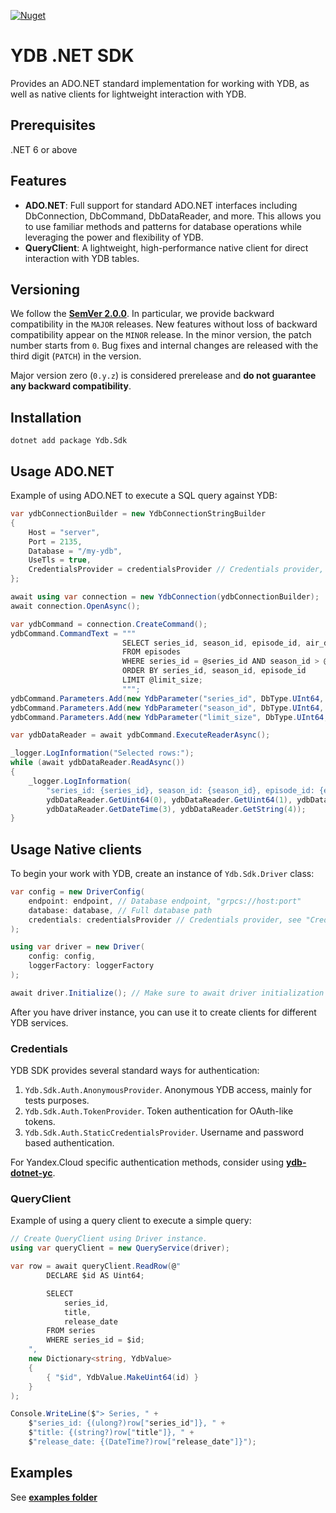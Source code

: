 [![Nuget](https://img.shields.io/nuget/v/Ydb.Sdk)](https://www.nuget.org/packages/Ydb.Sdk/)

# YDB .NET SDK
Provides an ADO.NET standard implementation for working with YDB, as well as native clients for lightweight interaction with YDB.

## Prerequisites
.NET 6 or above

## Features

- **ADO.NET**: Full support for standard ADO.NET interfaces including DbConnection, DbCommand, DbDataReader, and more. This allows you to use familiar methods and patterns for database operations while leveraging the power and flexibility of YDB.
- **QueryClient**: A lightweight, high-performance native client for direct interaction with YDB tables.

## Versioning

We follow the **[SemVer 2.0.0](https://semver.org)**. In particular, we provide backward compatibility in the `MAJOR` releases. New features without loss of backward compatibility appear on the `MINOR` release. In the minor version, the patch number starts from `0`. Bug fixes and internal changes are released with the third digit (`PATCH`) in the version.

Major version zero (`0.y.z`) is considered prerelease and **do not guarantee any backward compatibility**.

## Installation

```
dotnet add package Ydb.Sdk
```

## Usage ADO.NET

Example of using ADO.NET to execute a SQL query against YDB:

```c#
var ydbConnectionBuilder = new YdbConnectionStringBuilder
{
    Host = "server",
    Port = 2135,
    Database = "/my-ydb",
    UseTls = true,
    CredentialsProvider = credentialsProvider // Credentials provider, see "Credentials" section
};

await using var connection = new YdbConnection(ydbConnectionBuilder);
await connection.OpenAsync();

var ydbCommand = connection.CreateCommand();
ydbCommand.CommandText = """
                         SELECT series_id, season_id, episode_id, air_date, title
                         FROM episodes
                         WHERE series_id = @series_id AND season_id > @season_id
                         ORDER BY series_id, season_id, episode_id
                         LIMIT @limit_size;
                         """;
ydbCommand.Parameters.Add(new YdbParameter("series_id", DbType.UInt64, 1U));
ydbCommand.Parameters.Add(new YdbParameter("season_id", DbType.UInt64, 1U));
ydbCommand.Parameters.Add(new YdbParameter("limit_size", DbType.UInt64, 3U));

var ydbDataReader = await ydbCommand.ExecuteReaderAsync();

_logger.LogInformation("Selected rows:");
while (await ydbDataReader.ReadAsync())
{
    _logger.LogInformation(
        "series_id: {series_id}, season_id: {season_id}, episode_id: {episode_id}, air_date: {air_date}, title: {title}",
        ydbDataReader.GetUint64(0), ydbDataReader.GetUint64(1), ydbDataReader.GetUint64(2),
        ydbDataReader.GetDateTime(3), ydbDataReader.GetString(4));
}
```

## Usage Native clients

To begin your work with YDB, create an instance of `Ydb.Sdk.Driver` class:
```c#
var config = new DriverConfig(
    endpoint: endpoint, // Database endpoint, "grpcs://host:port"
    database: database, // Full database path
    credentials: credentialsProvider // Credentials provider, see "Credentials" section
);

using var driver = new Driver(
    config: config,
    loggerFactory: loggerFactory
);

await driver.Initialize(); // Make sure to await driver initialization
```

After you have driver instance, you can use it to create clients for different YDB services.

### Credentials
YDB SDK provides several standard ways for authentication:
1) `Ydb.Sdk.Auth.AnonymousProvider`. Anonymous YDB access, mainly for tests purposes.
2) `Ydb.Sdk.Auth.TokenProvider`. Token authentication for OAuth-like tokens.
3) `Ydb.Sdk.Auth.StaticCredentialsProvider`. Username and password based authentication.

For Yandex.Cloud specific authentication methods, consider using **[ydb-dotnet-yc](https://github.com/ydb-platform/ydb-dotnet-yc)**.

### QueryClient

Example of using a query client to execute a simple query:

```c#
// Create QueryClient using Driver instance.
using var queryClient = new QueryService(driver);

var row = await queryClient.ReadRow(@"
        DECLARE $id AS Uint64;

        SELECT
            series_id,
            title,
            release_date
        FROM series
        WHERE series_id = $id;
    ",
    new Dictionary<string, YdbValue>
    {
        { "$id", YdbValue.MakeUint64(id) }
    }
);

Console.WriteLine($"> Series, " +
    $"series_id: {(ulong?)row["series_id"]}, " +
    $"title: {(string?)row["title"]}, " +
    $"release_date: {(DateTime?)row["release_date"]}");
```

## Examples

See **[examples folder](https://github.com/ydb-platform/ydb-dotnet-sdk/tree/main/examples)**
